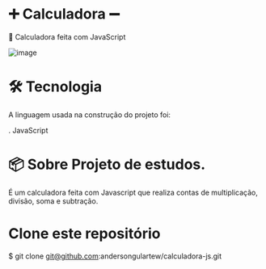# ➕ Calculadora ➖

🚀 Calculadora feita com JavaScript
                                             
                               
![image](https://github.com/andersongulartew/calculadora-js/assets/146239794/4c1bb9c5-5b1a-4490-aaac-9dd8cd240e80)


# 🛠 Tecnologia

A linguagem usada na construção do projeto foi:

. JavaScript

# 📦 Sobre Projeto de estudos.

É um calculadora feita com Javascript que realiza contas de multiplicação, divisão, soma e subtração.

# Clone este repositório

$ git clone git@github.com:andersongulartew/calculadora-js.git
